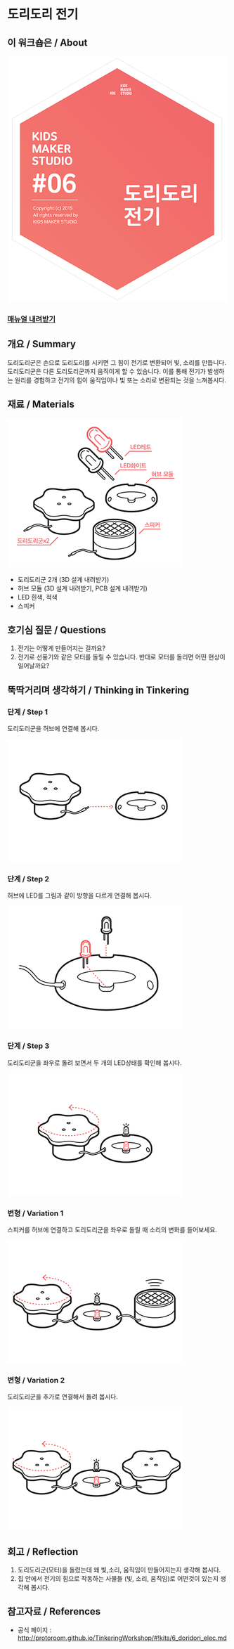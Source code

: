 # 도리도리 전기

## 이 워크숍은 / About
![Sketch Image](images/doridori_elec_top.png)

### [매뉴얼 내려받기](pdf/6_doridori_elec.pdf) 


## 개요 / Summary
도리도리군은 손으로 도리도리를 시키면 그 힘이 전기로 변환되어 빛, 소리를 만듭니다. 도리도리군은 다른 도리도리군까지 움직이게 할 수 있습니다. 
이를 통해 전기가 발생하는 원리를 경험하고 전기의 힘이 움직임이나 빛 또는 소리로 변환되는 것을 느껴봅시다.


## 재료 / Materials
![Material Image](images/doridori_elec_m.png)

 * 도리도리군 2개 (3D 설계 내려받기)
 * 허브 모듈 (3D 설계 내려받기, PCB 설계 내려받기)
 * LED 흰색, 적색
 * 스피커


## 호기심 질문 / Questions
 1. 전기는 어떻게 만들어지는 걸까요?
 1. 전기로 선풍기와 같은 모터를 돌릴 수 있습니다. 반대로 모터를 돌리면 어떤 현상이 일어날까요?


## 뚝딱거리며 생각하기 / Thinking in Tinkering

### 단계 / Step 1
도리도리군을 허브에 연결해 봅시다.

![Sketch Image](images/doridori_elec_s1.png)

### 단계 / Step 2
허브에 LED를 그림과 같이 방향을 다르게 연결해 봅시다.

![Sketch Image](images/doridori_elec_s2.png)

### 단계 / Step 3
도리도리군을 좌우로 돌려 보면서 두 개의 LED상태를 확인해 봅시다.

![Sketch Image](images/doridori_elec_s3.png)


### 변형 / Variation 1
스피커를 허브에 연결하고 도리도리군을 좌우로 돌릴 때 소리의 변화를 들어보세요.

![Sketch Image](images/doridori_elec_v1.png)

### 변형 / Variation 2
도리도리군을 추가로 연결해서 돌려 봅시다.

![Sketch Image](images/doridori_elec_v2.png)

## 회고 / Reflection
 1. 도리도리군(모터)을 돌렸는데 왜 빛,소리, 움직임이 만들어지는지 생각해 봅시다.
 1. 집 안에서 전기의 힘으로 작동하는 사물들 (빛, 소리, 움직임)로 어떤것이 있는지 생각해 봅시다.


## 참고자료 / References
 * 공식 페이지 : http://protoroom.github.io/TinkeringWorkshop/#!kits/6_doridori_elec.md

